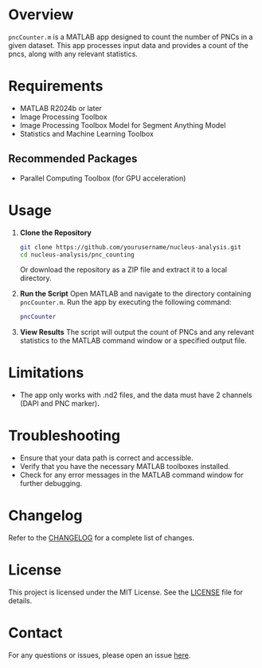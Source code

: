# Overview
`pncCounter.m` is a MATLAB app designed to count the number of PNCs in a given dataset. This app processes input data and provides a count of the pncs, along with any relevant statistics.

# Requirements
- MATLAB R2024b or later
- Image Processing Toolbox
- Image Processing Toolbox Model for Segment Anything Model
- Statistics and Machine Learning Toolbox

## Recommended Packages
- Parallel Computing Toolbox (for GPU acceleration)

# Usage

1. **Clone the Repository**
    ```sh
    git clone https://github.com/yourusername/nucleus-analysis.git
    cd nucleus-analysis/pnc_counting
    ```

    Or download the repository as a ZIP file and extract it to a local directory.

2. **Run the Script**
    Open MATLAB and navigate to the directory containing `pncCounter.m`. Run the app by executing the following command:
    ```matlab
    pncCounter
    ```

3. **View Results**
    The script will output the count of PNCs and any relevant statistics to the MATLAB command window or a specified output file.

# Limitations
- The app only works with .nd2 files, and the data must have 2 channels (DAPI and PNC marker).

# Troubleshooting
- Ensure that your data path is correct and accessible.
- Verify that you have the necessary MATLAB toolboxes installed.
- Check for any error messages in the MATLAB command window for further debugging.

# Changelog
Refer to the [CHANGELOG](../CHANGELOG.md) for a complete list of changes.

# License
This project is licensed under the MIT License. See the [LICENSE](../LICENSE) file for details.

# Contact
For any questions or issues, please open an issue [here](https://github.com/whyeo/nucleus-analysis/issues).

